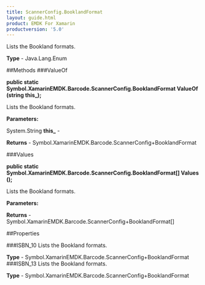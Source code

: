 ```yaml
---
title: ScannerConfig.BooklandFormat
layout: guide.html
product: EMDK For Xamarin 
productversion: '5.0' 
---
```

Lists the Bookland formats.

**Type** - Java.Lang.Enum

##Methods
###ValueOf

**public static Symbol.XamarinEMDK.Barcode.ScannerConfig.BooklandFormat ValueOf (string this_);**

Lists the Bookland formats.

**Parameters:**

System.String **this_**  - 

**Returns** - Symbol.XamarinEMDK.Barcode.ScannerConfig+BooklandFormat

###Values

**public static Symbol.XamarinEMDK.Barcode.ScannerConfig.BooklandFormat[] Values ();**

Lists the Bookland formats.

**Parameters:**

**Returns** - Symbol.XamarinEMDK.Barcode.ScannerConfig+BooklandFormat[]

##Properties

###ISBN_10
Lists the Bookland formats.

**Type** - Symbol.XamarinEMDK.Barcode.ScannerConfig+BooklandFormat
###ISBN_13
Lists the Bookland formats.

**Type** - Symbol.XamarinEMDK.Barcode.ScannerConfig+BooklandFormat
